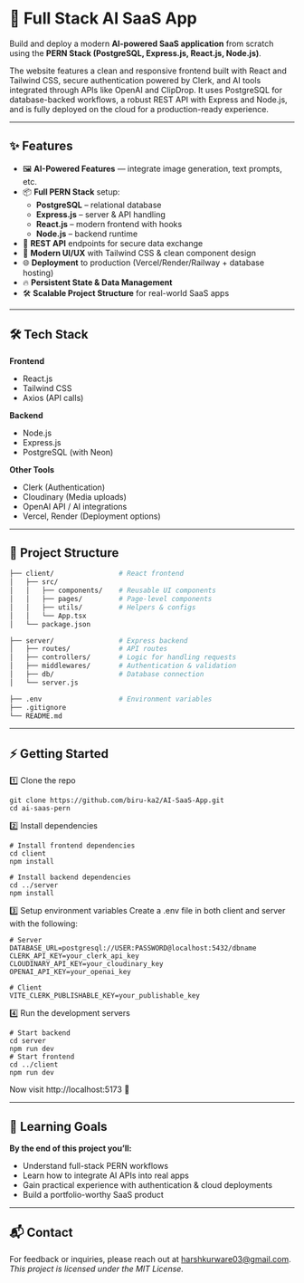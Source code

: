 # 🚀 Full Stack AI SaaS App

Build and deploy a modern **AI-powered SaaS application** from scratch using the **PERN Stack (PostgreSQL, Express.js, React.js, Node.js)**.  

The website features a clean and responsive frontend built with React and Tailwind CSS, secure authentication powered by Clerk, and AI tools integrated through APIs like OpenAI and ClipDrop. It uses PostgreSQL for database-backed workflows, a robust REST API with Express and Node.js, and is fully deployed on the cloud for a production-ready experience.  



---

## ✨ Features

- 🖼 **AI-Powered Features** — integrate image generation, text prompts, etc.  
- 📦 **Full PERN Stack** setup:  
  - **PostgreSQL** – relational database  
  - **Express.js** – server & API handling  
  - **React.js** – modern frontend with hooks  
  - **Node.js** – backend runtime  
- 📡 **REST API** endpoints for secure data exchange  
- 🎨 **Modern UI/UX** with Tailwind CSS & clean component design  
- 🌐 **Deployment** to production (Vercel/Render/Railway + database hosting)  
- 🔥 **Persistent State & Data Management**  
- 🛠 **Scalable Project Structure** for real-world SaaS apps

---

## 🛠️ Tech Stack

**Frontend**
- React.js  
- Tailwind CSS  
- Axios (API calls)  

**Backend**
- Node.js  
- Express.js  
- PostgreSQL (with Neon)  

**Other Tools**
- Clerk (Authentication)  
- Cloudinary (Media uploads)  
- OpenAI API / AI integrations  
- Vercel, Render (Deployment options)  

---

## 📂 Project Structure

```bash
├── client/                # React frontend
│   ├── src/
│   │   ├── components/    # Reusable UI components
│   │   ├── pages/         # Page-level components
│   │   ├── utils/         # Helpers & configs
│   │   └── App.tsx
│   └── package.json

├── server/                # Express backend
│   ├── routes/            # API routes
│   ├── controllers/       # Logic for handling requests
│   ├── middlewares/       # Authentication & validation
│   ├── db/                # Database connection
│   └── server.js

├── .env                   # Environment variables
├── .gitignore
└── README.md
```

---

## ⚡ Getting Started

1️⃣ Clone the repo
```
git clone https://github.com/biru-ka2/AI-SaaS-App.git
cd ai-saas-pern

```

2️⃣ Install dependencies
```
# Install frontend dependencies
cd client
npm install

# Install backend dependencies
cd ../server
npm install

```

3️⃣ Setup environment variables
Create a .env file in both client and server with the following:

```
# Server
DATABASE_URL=postgresql://USER:PASSWORD@localhost:5432/dbname
CLERK_API_KEY=your_clerk_api_key
CLOUDINARY_API_KEY=your_cloudinary_key
OPENAI_API_KEY=your_openai_key

# Client
VITE_CLERK_PUBLISHABLE_KEY=your_publishable_key

```

4️⃣ Run the development servers
```
# Start backend
cd server
npm run dev
# Start frontend
cd ../client
npm run dev
```
Now visit http://localhost:5173 🎉

---


## 🧠 Learning Goals

**By the end of this project you’ll:**

- Understand full-stack PERN workflows
- Learn how to integrate AI APIs into real apps
- Gain practical experience with authentication & cloud deployments
- Build a portfolio-worthy SaaS product

---

## 📬 Contact

For feedback or inquiries, please reach out at harshkurware03@gmail.com. <br>
*This project is licensed under the MIT License.*

